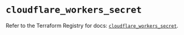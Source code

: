 # `cloudflare_workers_secret`

Refer to the Terraform Registry for docs: [`cloudflare_workers_secret`](https://registry.terraform.io/providers/cloudflare/cloudflare/4.43.0/docs/resources/workers_secret).
